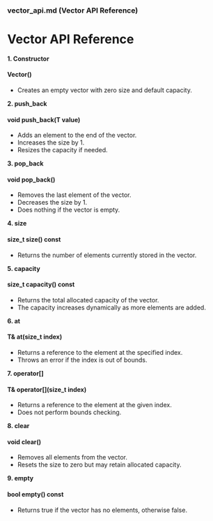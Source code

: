 ### **vector\_api.md** (Vector API Reference)

# Vector API Reference

**1\. Constructor**

#### Vector()

*   Creates an empty vector with zero size and default capacity.
    

**2\. push\_back**


#### void push\_back(T value)

*   Adds an element to the end of the vector.
*   Increases the size by 1.
*   Resizes the capacity if needed.
    

**3\. pop\_back**


#### void pop\_back()

*   Removes the last element of the vector.
*   Decreases the size by 1.
*   Does nothing if the vector is empty.
    

**4\. size**

#### size\_t size() const

*   Returns the number of elements currently stored in the vector.
    

**5\. capacity**

#### size\_t capacity() const

*   Returns the total allocated capacity of the vector. 
*   The capacity increases dynamically as more elements are added.
    

**6\. at**


#### T& at(size\_t index)

*   Returns a reference to the element at the specified index.
*   Throws an error if the index is out of bounds.
    

**7\. operator\[\]**

#### T& operator\[\](size\_t index)

*   Returns a reference to the element at the given index.   
*   Does not perform bounds checking.
    

**8\. clear**

#### void clear()

*   Removes all elements from the vector.
*   Resets the size to zero but may retain allocated capacity.
    

**9\. empty**

#### bool empty() const

*   Returns true if the vector has no elements, otherwise false.